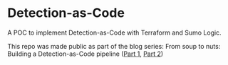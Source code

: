 # Detection-as-Code

A POC to implement Detection-as-Code with Terraform and Sumo Logic.



This repo was made public as part of the blog series: From soup to nuts: Building a Detection-as-Code pipeline ([Part 1](https://medium.com/threatpunter/from-soup-to-nuts-building-a-detection-as-code-pipeline-28945015fc38), [Part 2](https://medium.com/threatpunter/from-soup-to-nuts-building-a-detection-as-code-pipeline-59b96c875ca1))
